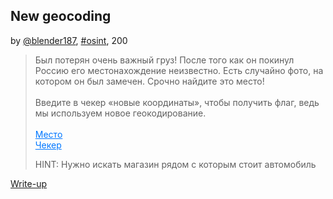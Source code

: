 ## New geocoding
by [@blender187](https://t.me/blender187), [#osint](/README.md#osint), 200

> Был потерян очень важный груз! После того как он покинул Россию его местонахождение неизвестно. Есть случайно фото, на котором он был замечен. Срочно найдите это место!<br><br>Введите в чекер «новые координаты», чтобы получить флаг, ведь мы используем новое геокодирование.<br><br><a style="color:#0077FF" href="https://files.punchclub.ru/file/osint_photo.jpg" >Место</a><br><a style="color:#0077FF" href="http://checker.punchclub.ru:2021/" >Чекер</a>
> 
> HINT: Нужно искать магазин рядом с которым стоит автомобиль


[Write-up](WRITEUP.md)
